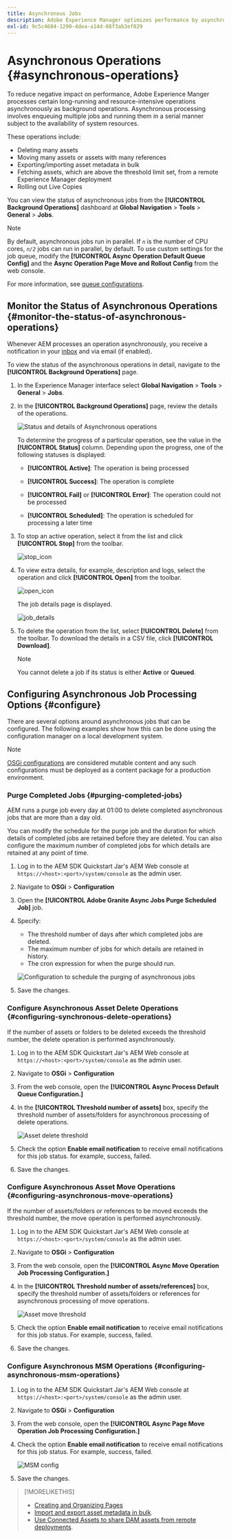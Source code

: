 ```yaml
---
title: Asynchronous Jobs
description: Adobe Experience Manager optimizes performance by asynchronously completing some resource-intensive tasks as background operations.
exl-id: 9c5c4604-1290-4dea-a14d-08f3ab3ef829
---
```

# Asynchronous Operations {#asynchronous-operations}

To reduce negative impact on performance, Adobe Experience Manger processes certain long-running and resource-intensive operations asynchronously as background operations. Asynchronous processing involves enqueuing multiple jobs and running them in a serial manner subject to the availability of system resources.

These operations include:

* Deleting many assets
* Moving many assets or assets with many references
* Exporting/importing asset metadata in bulk
* Fetching assets, which are above the threshold limit set, from a remote Experience Manager deployment
* Rolling out Live Copies

You can view the status of asynchronous jobs from the **[!UICONTROL Background Operations]** dashboard at **Global Navigation** &gt; **Tools** &gt; **General** &gt; **Jobs**.

>[!NOTE]
>
>By default, asynchronous jobs run in parallel. If *`n`* is the number of CPU cores, *`n/2`* jobs can run in parallel, by default. To use custom settings for the job queue, modify the **[!UICONTROL Async Operation Default Queue Config]** and the **Async Operation Page Move and Rollout Config** from the web console.
>
>For more information, see [queue configurations](https://sling.apache.org/documentation/bundles/apache-sling-eventing-and-job-handling.html#queue-configurations).

## Monitor the Status of Asynchronous Operations {#monitor-the-status-of-asynchronous-operations}

Whenever AEM processes an operation asynchronously, you receive a notification in your [inbox](/help/sites-cloud/authoring/getting-started/inbox.md) and via email (if enabled).

To view the status of the asynchronous operations in detail, navigate to the **[!UICONTROL Background Operations]** page.

1. In the Experience Manager interface select **Global Navigation** &gt; **Tools** &gt; **General** &gt; **Jobs**.

1. In the **[!UICONTROL Background Operations]** page, review the details of the operations.

    ![Status and details of Asynchronous operations](assets/async-operation-status.png)

   To determine the progress of a particular operation, see the value in the **[!UICONTROL Status]** column. Depending upon the progress, one of the following statuses is displayed:

   * **[!UICONTROL Active]**: The operation is being processed

   * **[!UICONTROL Success]**: The operation is complete

   * **[!UICONTROL Fail]** or **[!UICONTROL Error]**: The operation could not be processed

   * **[!UICONTROL Scheduled]**: The operation is scheduled for processing a later time

1. To stop an active operation, select it from the list and click **[!UICONTROL Stop]** from the toolbar.

   ![stop_icon](assets/async-stop-icon.png)

1. To view extra details, for example, description and logs, select the operation and click **[!UICONTROL Open]** from the toolbar.

   ![open_icon](assets/async-open-icon.png)

   The job details page is displayed.

   ![job_details](assets/async-job-details.png)

1. To delete the operation from the list, select **[!UICONTROL Delete]** from the toolbar. To download the details in a CSV file, click **[!UICONTROL Download]**.

   >[!NOTE]
   >
   >You cannot delete a job if its status is either **Active** or **Queued**.

## Configuring Asynchronous Job Processing Options {#configure}

There are several options around asynchronous jobs that can be configured. The following examples show how this can be done using the configuration manager on a local development system.

>[!NOTE]
>
>[OSGi configurations](/help/implementing/deploying/configuring-osgi.md#creating-osgi-configurations) are considered mutable content and any such configurations must be deployed as a content package for a production environment.

### Purge Completed Jobs {#purging-completed-jobs}

AEM runs a purge job every day at 01:00 to delete completed asynchronous jobs that are more than a day old.

You can modify the schedule for the purge job and the duration for which details of completed jobs are retained before they are deleted. You can also configure the maximum number of completed jobs for which details are retained at any point of time.

1. Log in to the AEM SDK Quickstart Jar's AEM Web console at `https://<host>:<port>/system/console` as the admin user.
1. Navigate to **OSGi** &gt; **Configuration**
1. Open the **[!UICONTROL Adobe Granite Async Jobs Purge Scheduled Job]** job.
1. Specify:
   * The threshold number of days after which completed jobs are deleted.
   * The maximum number of jobs for which details are retained in history.
   * The cron expression for when the purge should run.

   ![Configuration to schedule the purging of asynchronous jobs](assets/async-purge-job.png)

1. Save the changes.

### Configure Asynchronous Asset Delete Operations {#configuring-synchronous-delete-operations}

If the number of assets or folders to be deleted exceeds the threshold number, the delete operation is performed asynchronously.

1. Log in to the AEM SDK Quickstart Jar's AEM Web console at `https://<host>:<port>/system/console` as the admin user.
1. Navigate to **OSGi** &gt; **Configuration**
1. From the web console, open the **[!UICONTROL Async Process Default Queue Configuration.]**
1. In the **[!UICONTROL Threshold number of assets]** box, specify the threshold number of assets/folders for asynchronous processing of delete operations.

   ![Asset delete threshold](assets/async-delete-threshold.png)

1. Check the option **Enable email notification** to receive email notifications for this job status. for example, success, failed.
1. Save the changes.

### Configure Asynchronous Asset Move Operations {#configuring-asynchronous-move-operations}

If the number of assets/folders or references to be moved exceeds the threshold number, the move operation is performed asynchronously.

1. Log in to the AEM SDK Quickstart Jar's AEM Web console at `https://<host>:<port>/system/console` as the admin user.
1. Navigate to **OSGi** &gt; **Configuration**
1. From the web console, open the **[!UICONTROL Async Move Operation Job Processing Configuration.]**
1. In the **[!UICONTROL Threshold number of assets/references]** box, specify the threshold number of assets/folders or references for asynchronous processing of move operations.

   ![Asset move threshold](assets/async-move-threshold.png)

1. Check the option **Enable email notification** to receive email notifications for this job status. For example, success, failed.
1. Save the changes.

### Configure Asynchronous MSM Operations {#configuring-asynchronous-msm-operations}

1. Log in to the AEM SDK Quickstart Jar's AEM Web console at `https://<host>:<port>/system/console` as the admin user.
1. Navigate to **OSGi** &gt; **Configuration**
1. From the web console, open the **[!UICONTROL Async Page Move Operation Job Processing Configuration.]**
1. Check the option **Enable email notification** to receive email notifications for this job status. For example, success, failed.

   ![MSM config](assets/async-msm.png)

1. Save the changes.

>[!MORELIKETHIS]
>
>* [Creating and Organizing Pages](/help/sites-cloud/authoring/console/organizing-pages.md)
>* [Import and export asset metadata in bulk](/help/assets/metadata-import-export.md).
>* [Use Connected Assets to share DAM assets from remote deployments](/help/assets/use-assets-across-connected-assets-instances.md).
